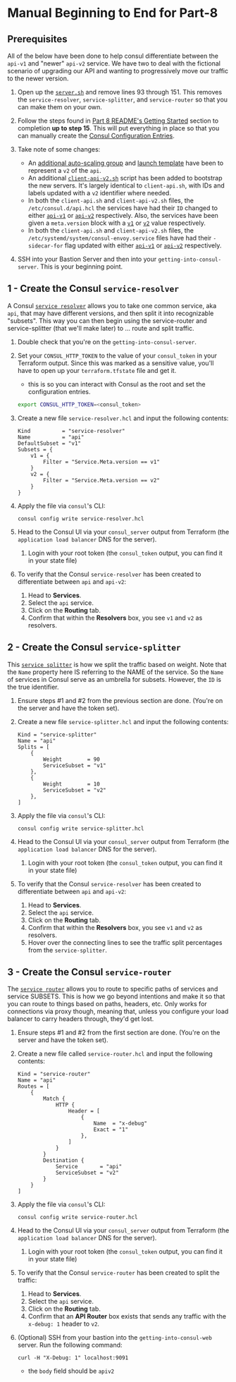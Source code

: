 # Manual Beginning to End for Part-8

## Prerequisites

All of the below have been done to help consul differentiate between the `api-v1` and "newer" `api-v2` service.  We have two to deal with the fictional scenario of upgrading our API and wanting to progressively move our traffic to the newer version.

1. Open up the [`server.sh`](https://github.com/jcolemorrison/getting-into-consul/blob/part-8/scripts/server.sh#L93-L151) and remove lines 93 through 151.  This removes the `service-resolver`, `service-splitter`, and `service-router` so that you can make them on your own.

2. Follow the steps found in [Part 8 README's Getting Started](https://github.com/jcolemorrison/getting-into-consul/tree/part-8#getting-started) section to completion **up to step 15**.  This will put everything in place so that you can manually create the [Consul Configuration Entries](https://www.consul.io/docs/connect/config-entries).

3. Take note of some changes:
	- An [additional auto-scaling group](https://github.com/jcolemorrison/getting-into-consul/blob/part-8/ec2-asg.tf#L159-L207) and [launch template](https://github.com/jcolemorrison/getting-into-consul/blob/part-8/ec2-launch-templates.tf#L147-L189) have been to represent a `v2` of the `api`.
	- An additional [`client-api-v2.sh`](https://github.com/jcolemorrison/getting-into-consul/blob/part-8/scripts/client-api-v2.sh) script has been added to bootstrap the new servers.  It's largely identical to `client-api.sh`, with IDs and labels updated with a `v2` identifier where needed.
	- In both the `client-api.sh` and `client-api-v2.sh` files, the `/etc/consul.d/api.hcl` the services have had their `ID` changed to either [`api-v1`](https://github.com/jcolemorrison/getting-into-consul/blob/part-8/scripts/client-api.sh#L110) or [`api-v2`](https://github.com/jcolemorrison/getting-into-consul/blob/part-8/scripts/client-api-v2.sh#L110) respectively.  Also, the services have been given a `meta.version` block with a [`v1`](https://github.com/jcolemorrison/getting-into-consul/blob/part-8/scripts/client-api.sh#L122-L124) or [`v2`](https://github.com/jcolemorrison/getting-into-consul/blob/part-8/scripts/client-api-v2.sh#L122-L124) value respectively.
	- In both the `client-api.sh` and `client-api-v2.sh` files, the `/etc/systemd/system/consul-envoy.service` files have had their `-sidecar-for` flag updated with either [`api-v1`](https://github.com/jcolemorrison/getting-into-consul/blob/part-8/scripts/client-api.sh#L148) or [`api-v2`](https://github.com/jcolemorrison/getting-into-consul/blob/part-8/scripts/client-api-v2.sh#L148) respectively.

4. SSH into your Bastion Server and then into your `getting-into-consul-server`.  This is your beginning point.

## 1 - Create the Consul `service-resolver`

A Consul [`service resolver`](https://www.consul.io/docs/connect/config-entries/service-resolver) allows you to take one common service, aka `api`, that may have different versions, and then split it into recognizable "subsets".  This way you can then begin using the service-router and service-splitter (that we'll make later) to ... route and split traffic.

1. Double check that you're on the `getting-into-consul-server`.

2. Set your `CONSUL_HTTP_TOKEN` to the value of your `consul_token` in your Terraform output.  Since this was marked as a sensitive value, you'll have to open up your `terraform.tfstate` file and get it.
	- this is so you can interact with Consul as the root and set the configuration entries.

	```sh
	export CONSUL_HTTP_TOKEN=<consul_token>
	```

3. Create a new file `service-resolver.hcl` and input the following contents:

	```hcl
	Kind          = "service-resolver"
	Name          = "api"
	DefaultSubset = "v1"
	Subsets = {
		v1 = {
			Filter = "Service.Meta.version == v1"
		}
		v2 = {
			Filter = "Service.Meta.version == v2"
		}
	}
	```
	
4. Apply the file via `consul`'s CLI:

	```
	consul config write service-resolver.hcl
	```

5. Head to the Consul UI via your `consul_server` output from Terraform (the `application load balancer` DNS for the server).
	1. Login with your root token (the `consul_token` output, you can find it in your state file)

6. To verify that the Consul `service-resolver` has been created to differentiate between `api` and `api-v2`:
	1. Head to **Services**.
	2. Select the `api` service.
	3. Click on the **Routing** tab.
	4. Confirm that within the **Resolvers** box, you see `v1` and `v2` as resolvers.

## 2 - Create the Consul `service-splitter`

This [`service splitter`](https://www.consul.io/docs/connect/config-entries/service-splitter) is how we split the traffic based on weight.  Note that the `Name` property here IS referring to the NAME of the service.  So the `Name` of services in Consul serve as an umbrella for subsets.  However, the `ID` is the true identifier.

1. Ensure steps #1 and #2 from the previous section are done.  (You're on the server and have the token set).

2. Create a new file `service-splitter.hcl` and input the following contents:

	```hcl
	Kind = "service-splitter"
	Name = "api"
	Splits = [
		{
			Weight        = 90
			ServiceSubset = "v1"
		},
		{
			Weight        = 10
			ServiceSubset = "v2"
		},
	]
	```

3. Apply the file via `consul`'s CLI:

	```
	consul config write service-splitter.hcl
	```

4. Head to the Consul UI via your `consul_server` output from Terraform (the `application load balancer` DNS for the server).
	1. Login with your root token (the `consul_token` output, you can find it in your state file)

5. To verify that the Consul `service-resolver` has been created to differentiate between `api` and `api-v2`:
	1. Head to **Services**.
	2. Select the `api` service.
	3. Click on the **Routing** tab.
	4. Confirm that within the **Resolvers** box, you see `v1` and `v2` as resolvers.
	5. Hover over the connecting lines to see the traffic split percentages from the `service-splitter`.

## 3 - Create the Consul `service-router`

The [`service router`](https://www.consul.io/docs/connect/config-entries/service-router) allows you to route to specific paths of services and service SUBSETS. This is how we go beyond intentions and make it so that you can route to things based on paths, headers, etc. Only works for connections via proxy though, meaning that, unless you configure your load balancer to carry headers through, they'd get lost.

1. Ensure steps #1 and #2 from the first section are done.  (You're on the server and have the token set).

2. Create a new file called `service-router.hcl` and input the following contents:

	```hcl
	Kind = "service-router"
	Name = "api"
	Routes = [
		{
			Match {
				HTTP {
					Header = [
						{
							Name  = "x-debug"
							Exact = "1"
						},
					]
				}
			}
			Destination {
				Service       = "api"
				ServiceSubset = "v2"
			}
		}
	]
	```

3. Apply the file via `consul`'s CLI:

	```
	consul config write service-router.hcl
	```

4. Head to the Consul UI via your `consul_server` output from Terraform (the `application load balancer` DNS for the server).
	1. Login with your root token (the `consul_token` output, you can find it in your state file)

5. To verify that the Consul `service-router` has been created to split the traffic:
	1. Head to **Services**.
	2. Select the `api` service.
	3. Click on the **Routing** tab.
	4. Confirm that an **API Router** box exists that sends any traffic with the `x-debug: 1` header to `v2`.

6. (Optional) SSH from your bastion into the `getting-into-consul-web` server.  Run the following command:

	```
	curl -H "X-Debug: 1" localhost:9091
	```
	- the `body` field should be `apiv2`
